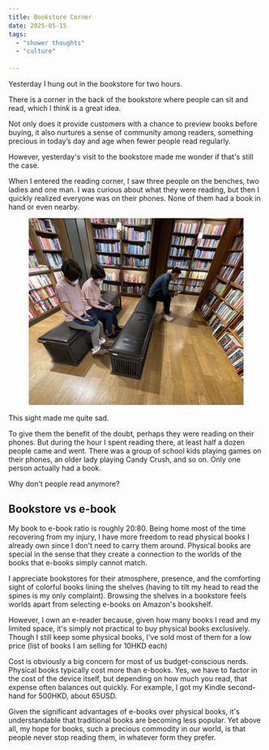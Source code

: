 ```yaml
---
title: Bookstore Corner
date: 2025-05-15
tags:
  - "shower thoughts"
  - "culture"
  
---
```

Yesterday I hung out in the bookstore for two hours.

There is a corner in the back of the bookstore where people can sit and read, which I think is a great idea.

Not only does it provide customers with a chance to preview books before buying, it also nurtures a sense of community among readers, something precious in today’s day and age when fewer people read regularly.

However, yesterday's visit to the bookstore made me wonder if that's still the case.

When I entered the reading corner, I saw three people on the benches, two ladies and one man. I was curious about what they were reading, but then I quickly realized everyone was on their phones. None of them had a book in hand or even nearby.

<figure>
  <img
    src="bookstore.jpg"
    alt="bookstore corner" />

</figure>
This sight made me quite sad.

To give them the benefit of the doubt, perhaps they were reading on their phones. But during the hour I spent reading there, at least half a dozen people came and went. There was a group of school kids playing games on their phones, an older lady playing Candy Crush, and so on. Only one person actually had a book.

Why don't people read anymore?


<h2>Bookstore vs e-book</h2>

My book to e-book ratio is roughly 20:80. Being home most of the time recovering from my injury, I have more freedom to read physical books I already own since I don't need to carry them around. Physical books are special in the sense that they create a connection to the worlds of the books that e-books simply cannot match.

I appreciate bookstores for their atmosphere, presence, and the comforting sight of colorful books lining the shelves (having to tilt my head to read the spines is my only complaint). Browsing the shelves in a bookstore feels worlds apart from selecting e-books on Amazon's bookshelf.

However, I own an e-reader because, given how many books I read and my limited space, it's simply not practical to buy physical books exclusively. Though I still keep some physical books, I've sold most of them for a low price (list of books I am selling for 10HKD each)

Cost is obviously a big concern for most of us budget-conscious nerds. Physical books typically cost more than e-books. Yes, we have to factor in the cost of the device itself, but depending on how much you read, that expense often balances out quickly. For example, I got my Kindle second-hand for 500HKD, about 65USD.

Given the significant advantages of e-books over physical books, it's understandable that traditional books are becoming less popular. Yet above all, my hope for books, such a precious commodity in our world, is that people never stop reading them, in whatever form they prefer.